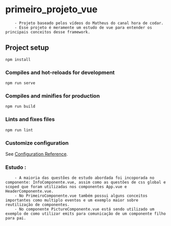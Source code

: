 # primeiro_projeto_vue

```
    - Projeto baseado pelos vídeos do Matheus do canal hora de codar.
    - Esse projeto é meramente um estudo de vue para entender os principais conceitos desse framework.
```

## Project setup

```
npm install
```

### Compiles and hot-reloads for development

```
npm run serve
```

### Compiles and minifies for production

```
npm run build
```

### Lints and fixes files

```
npm run lint
```

### Customize configuration

See [Configuration Reference](https://cli.vuejs.org/config/).

### Estudo :

```
    - A maioria das questões de estudo abordada foi incoporada no componente: InfoComponente.vue, assim como as questões de css global e scoped que foram utilizadas nos componentes App.vue e HeaderComponente.vue.
    - No PrimeiroComponente.vue também possui alguns conceitos importantes como multiplo eventos e um exemplo maior sobre reutilização de componentes.
    - No componente PictureComponente.vue está sendo utilizado um exemplo de como utilizar emits para comunicação de um componente filho para pai.
```
